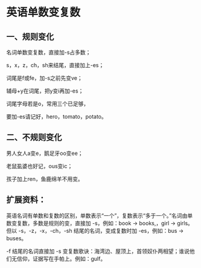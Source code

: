 # 英语单数变复数

## 一、规则变化

名词单数变复数，直接加-s占多数；

s，x，z，ch，sh来结尾，直接加上-es；

词尾是f或fe，加-s之前先变ve；

辅母+y在词尾，把y变i再加-es；

词尾字母若是o，常用三个已足够，

要加-es请记好，hero，tomato，potato。



## 二、不规则变化

男人女人a变e，鹅足牙oo变ee；

老鼠虱婆也好记，ous变ic；

孩子加上ren，鱼鹿绵羊不用变。



## 扩展资料：

英语名词有单数和复数的区别，单数表示“一个”，复数表示“多于一个。”名词由单数变复数，多数是规则的变，直接加 -s，例如：book → books,，girl → girls。但以 -s，-z，-x，-ch，-sh 结尾的名词，变成复数时加 -es，例如：bus → buses。

-f 结尾的名词直接加 -s 变复数歌诀：海湾边、屋顶上，首领奴仆两相望；谁说他们无信仰，证据写在手帕上。例如：gulf。